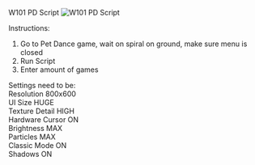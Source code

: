 W101 PD Script
![W101 PD Script](https://i.imgur.com/sEnwMp0.png)

Instructions:  
 1. Go to Pet Dance game, wait on spiral on ground, make sure menu is closed  
 2. Run Script  
 3. Enter amount of games  

Settings need to be:  
 Resolution 800x600  
 UI Size HUGE  
 Texture Detail HIGH  
 Hardware Cursor ON  
 Brightness MAX  
 Particles MAX  
 Classic Mode ON  
 Shadows ON  
